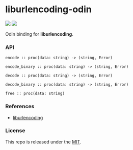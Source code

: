 # liburlencoding-odin

[![](https://img.shields.io/github/v/tag/thechampagne/liburlencoding-odin?label=version)](https://github.com/thechampagne/liburlencoding-odin/releases/latest) [![](https://img.shields.io/github/license/thechampagne/liburlencoding-odin)](https://github.com/thechampagne/liburlencoding-odin/blob/main/LICENSE)

Odin binding for **liburlencoding**.

### API

```odin
encode :: proc(data: string) -> (string, Error)

encode_binary :: proc(data: string) -> (string, Error)

decode :: proc(data: string) -> (string, Error)

decode_binary :: proc(data: string) -> (string, Error)

free :: proc(data: string)
```

### References
 - [liburlencoding](https://github.com/thechampagne/liburlencoding)

### License

This repo is released under the [MIT](https://github.com/thechampagne/liburlencoding-odin/blob/main/LICENSE).
